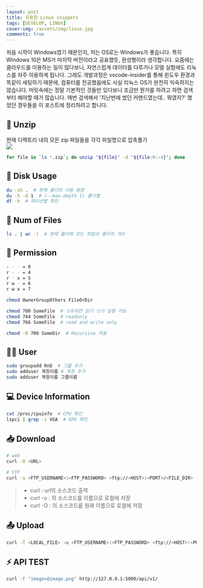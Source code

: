 ```yaml
---
layout: post
title: 유용한 Linux snippets
tags: [DEVELOP, LINUX]
cover-img: /assets/img/linux.jpg
comments: true
---
```


처음 시작이 Windows였기 때문인지, 저는 OS로는 Windows가 좋습니다. 특히 Windows 10은 MS가 마지막 버전이라고 공표했듯, 완성형이라 생각합니다. 요즘에는 클라우드를 이용하는 일이 많다보니, 자연스럽게 데이터를 다루거나 모델 실험에도 리눅스를 자주 이용하게 됩니다. 그래도 개발과정은 vscode-insider를 통해 윈도우 환경과 똑같이 세팅하기 때문에, 컴퓨터를 전공했음에도 사실 리눅스 OS가 완전히 익숙하지는 않습니다. 머릿속에는 정말 기본적인 것들만 있다보니 조금만 뭔가를 하려고 하면 검색부터 해야할 때가 많습니다. 매번 검색해서 '지난번에 썼던 커맨드였는데.. 뭐였지?' 했었던 경우들을 이 포스트에 정리하려고 합니다.

## 🔧 Unzip  
현재 디렉토리 내의 모든 zip 파일들을 각각 파일명으로 압축풀기  
![](https://www.dropbox.com/s/5gfgb1754wfqbi2/%EA%B0%81%EA%B0%81_%ED%8C%8C%EC%9D%BC%EB%AA%85_%ED%8F%B4%EB%8D%94%EC%97%90_%ED%92%80%EA%B8%B0.jpg?raw=1)    
```bash  
for file in `ls *.zip`; do unzip "${file}" -d "${file:0:-4}"; done
```

## 💾 Disk Usage  
```bash  
du -sh .  # 현재 폴더의 사용 용량
du -h -d 1  # (--max-depth 1) 폴더별
df -h  # 파티션별 확인  
```

## 🎫 Num of Files  
```bash  
ls . | wc -l  # 현재 폴더에 있는 파일과 폴더의 개수
```  

## 🔏 Permission 
```bash  
- - - = 0
r - - = 4
r - x = 5
r w - = 6
r w x = 7

chmod OwnerGroupOthers FileOrDir

chmod 700 SomeFile  # 소유자만 읽기 쓰기 실행 가능
chmod 744 SomeFile  # readonly
chmod 766 SomeFile  # read and write only

chmod -R 700 SomeDir  # Recursive 적용  
```

## 🙋‍♂️ User  
```bash
sudo groupadd RnD  # 그룹 추가
sudo adduser 계정이름 # 계정 추가
sudo adduser 계정이름 그룹이름   

```

## 💻 Device Information  
```bash
cat /proc/cpuinfo  # CPU 확인
lspci | grep -i VGA  # GPU 확인
```

## 📥 Download  
```bash
# web
curl -O <URL>

# FTP
curl -u <FTP_USERNAME>:<FTP_PASSWORD> <ftp://<HOST>:<PORT>/<FILE_DIR>
```  

> - curl <url> : url의 소스코드 출력  
> - curl -o <filename> <url> : <url>의 소스코드를 <filename> 이름으로 로컬에 저장
> - curl -O <url> : <url>의 소스코드를 원래 이름으로 로컬에 저장

## 📤 Upload
```bash
curl -T <LOCAL_FILE> -u <FTP_USERNAME>:<FTP_PASSWORD> <ftp://<HOST>:<PORT>/<FILE_DIR>
```  

## ⚡ API TEST  
```bash
curl -F "image=@image.png" http://127.0.0.1:5000/api/v1/
```